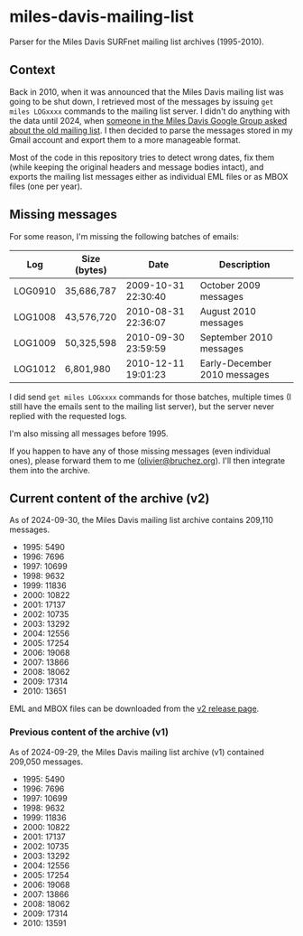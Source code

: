# miles-davis-mailing-list

Parser for the Miles Davis SURFnet mailing list archives (1995-2010).

## Context

Back in 2010, when it was announced that the Miles Davis mailing list was going to be shut down, I retrieved most of the messages by issuing `get miles LOGxxxx` commands to the mailing list server. I didn't do anything with the data until 2024, when [someone in the Miles Davis Google Group asked about the old mailing list](https://groups.google.com/g/mileslist/c/9xpZNisc-WA). I then decided to parse the messages stored in my Gmail account and export them to a more manageable format.

Most of the code in this repository tries to detect wrong dates, fix them (while keeping the original headers and message bodies intact), and exports the mailing list messages either as individual EML files or as MBOX files (one per year).

## Missing messages

For some reason, I'm missing the following batches of emails:

| Log     | Size (bytes) | Date                  | Description                  |
|---------|--------------|-----------------------|------------------------------|
| LOG0910 | 35,686,787   | 2009-10-31 22:30:40   | October 2009 messages        |
| LOG1008 | 43,576,720   | 2010-08-31 22:36:07   | August 2010 messages         |
| LOG1009 | 50,325,598   | 2010-09-30 23:59:59   | September 2010 messages      |
| LOG1012 | 6,801,980    | 2010-12-11 19:01:23   | Early-December 2010 messages |

I did send `get miles LOGxxxx` commands for those batches, multiple times (I still have the emails sent to the mailing list server), but the server never replied with the requested logs.

I'm also missing all messages before 1995.

If you happen to have any of those missing messages (even individual ones), please forward them to me ([olivier@bruchez.org](mailto:olivier@bruchez.org)). I'll then integrate them into the archive.

## Current content of the archive (v2)

As of 2024-09-30, the Miles Davis mailing list archive contains 209,110 messages.

- 1995: 5490
- 1996: 7696
- 1997: 10699
- 1998: 9632
- 1999: 11836
- 2000: 10822
- 2001: 17137
- 2002: 10735
- 2003: 13292
- 2004: 12556
- 2005: 17254
- 2006: 19068
- 2007: 13866
- 2008: 18062
- 2009: 17314
- 2010: 13651

EML and MBOX files can be downloaded from the [v2 release page](https://github.com/obruchez/miles-davis-mailing-list/releases/tag/v2).

### Previous content of the archive (v1)

As of 2024-09-29, the Miles Davis mailing list archive (v1) contained 209,050 messages.

- 1995: 5490
- 1996: 7696
- 1997: 10699
- 1998: 9632
- 1999: 11836
- 2000: 10822
- 2001: 17137
- 2002: 10735
- 2003: 13292
- 2004: 12556
- 2005: 17254
- 2006: 19068
- 2007: 13866
- 2008: 18062
- 2009: 17314
- 2010: 13591